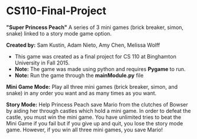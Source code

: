 # CS110-Final-Project
**"Super Princess Peach"** 
A series of 3 mini games (brick breaker, simon, snake) linked to a story mode game option.

**Created by:** Sam Kustin, Adam Nieto, Amy Chen, Melissa Wolff

* This game was created as a final project for CS 110 at Binghamton University in Fall 2015.   
* **Note:** The game was made using python and requires **Pygame** to run.   
* **Note:** Run the game through the **mainModule.py** file

**Mini Game Mode:**
Play all three mini games (brick breaker, simon, and snake) in any order you want and as many times as you want.

**Story Mode:** 
Help Princess Peach save Mario from the clutches of Bowser by aiding her through castles which hold a mini game. In order to defeat the castle, you must win the mini game. You have unlimited tries to beat the Mini Game if you fail but if you give up and quit, you lose the story mode game. However, if you win all three mini games, you save Mario!
